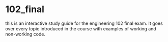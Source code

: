 # 102_final

this is an interactive  study guide for the engineering 102 final exam. It goes over every topic introduced in the course with examples of working and
non-working code. 

